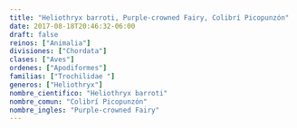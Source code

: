 ```yaml
---
title: "Heliothryx barroti, Purple-crowned Fairy, Colibrí Picopunzón"
date: 2017-08-18T20:46:32-06:00
draft: false
reinos: ["Animalia"]
divisiones: ["Chordata"]
clases: ["Aves"]
ordenes: ["Apodiformes"]
familias: ["Trochilidae "]
generos: ["Heliothryx"]
nombre_cientifico: "Heliothryx barroti"
nombre_comun: "Colibrí Picopunzón"
nombre_ingles: "Purple-crowned Fairy"
---
```

